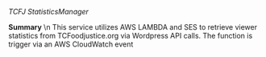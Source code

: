 *TCFJ StatisticsManager*

**Summary** \n
This service utilizes AWS LAMBDA and SES to retrieve viewer statistics from TCFoodjustice.org via Wordpress API calls.
The function is trigger via an AWS CloudWatch event
